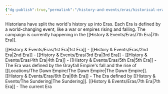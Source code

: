 ```yaml
---
{"dg-publish":true,"permalink":"/history-and-events/eras/historical-eras/","updated":"2024-12-31T21:57:51.765+00:00"}
---
```


Historians have split the world's history up into Eras. Each Era is defined by a world-changing event, like a war or empires rising and falling. The campaign is currently happening in the [[History & Events/Eras/7th Era\|7th Era]].

[[History & Events/Eras/1st Era\|1st Era]] - 
[[History & Events/Eras/2nd Era\|2nd Era]] -
[[History & Events/Eras/3rd Era\|3rd Era]] -
[[History & Events/Eras/4th Era\|4th Era]] - 
[[History & Events/Eras/5th Era\|5th Era]] - The Era was defined by the Grayfall Empire's fall and the rise of [[Locations/The Dawn Empire/The Dawn Empire\|The Dawn Empire]].
[[History & Events/Eras/6th Era\|6th Era]] - The Era defined by [[History & Events/The Sundering\|The Sundering]].
[[History & Events/Eras/7th Era\|7th Era]] - The current Era